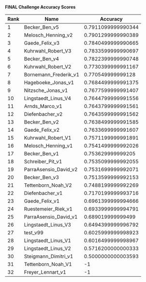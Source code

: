 **FINAL Challenge Accuracy Scores**



|Rank|Name|Accuracy|
|----|-----|---|
|1|Becker_Ben_v5|0.7911099999990344|
|2|Melosch_Henning_v2|0.7901299999990389|
|3|Gaede_Felix_v3|0.7840499999990665|
|4|Kuhrwahl_Robert_V3|0.7833599999990697|
|5|Becker_Ben_v4|0.7822399999990748|
|6|Kuhrwahl_Robert_V2|0.7730399999991167|
|7|Bornemann_Frederik_v1|0.770549999999128|
|8|Hageboeke_Jonas_v1|0.7684499999991375|
|9|Nitzsche_Jonas_v1|0.7677599999991407|
|10|Lingstaedt_Linus_V4|0.7644799999991556|
|11|Arnds_Marco_v1|0.7643799999991561|
|12|Diefenbacher_v2|0.7643599999991562|
|13|Becker_Ben_v2|0.7638499999991585|
|14|Gaede_Felix_v2|0.7633699999991607|
|15|Kuhrwahl_Robert_V1|0.7571199999991891|
|16|Melosch_Henning_v1|0.7541499999992026|
|17|Becker_Ben_v1|0.753629999999205|
|18|Schreiber_Pit_v1|0.7535099999992055|
|19|ParraAsensio_David_v2|0.7531699999992071|
|20|Becker_Ben_v3|0.7513599999992153|
|21|Tettenborn_Noah_V2|0.7488199999992269|
|22|Diefenbacher_v1|0.7170199999993716|
|23|Gaede_Felix_v1|0.6961399999994666|
|24|Ruestemeier_Riek_v1|0.6933999999994791|
|25|ParraAsensio_David_v1|0.689019999999499|
|26|Lingstaedt_Linus_V3|0.6494399999996792|
|27|test_v99|0.6025999999998923|
|28|Lingstaedt_Linus_V1|0.6016499999998967|
|29|Lingstaedt_Linus_V2|0.5716200000000333|
|30|Steigmann_Dimitri_v1|0.5000000000003593|
|31|Tettenborn_Noah_V1|-1|
|32|Freyer_Lennart_v1|-1|
